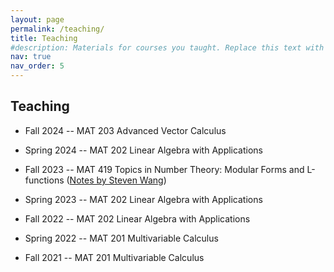```yaml
---
layout: page
permalink: /teaching/
title: Teaching
#description: Materials for courses you taught. Replace this text with your description.
nav: true
nav_order: 5
---
```


## Teaching


* Fall 2024 -- MAT 203 Advanced Vector Calculus

* Spring 2024 -- MAT 202 Linear Algebra with Applications

* Fall 2023 -- MAT 419 Topics in Number Theory: Modular Forms and L-functions ([Notes by Steven Wang](https://drive.google.com/file/d/19q9iHuQM4_J7c72sEYI-PiQVE64GECAg/view?usp=share_link))

* Spring 2023 -- MAT 202 Linear Algebra with Applications

* Fall 2022 -- MAT 202 Linear Algebra with Applications

* Spring 2022 -- MAT 201 Multivariable Calculus

* Fall 2021 -- MAT 201 Multivariable Calculus


